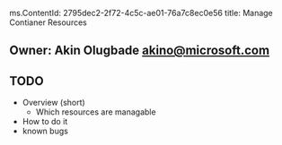 ms.ContentId: 2795dec2-2f72-4c5c-ae01-76a7c8ec0e56
title: Manage Contianer Resources

## Owner:  Akin Olugbade <akino@microsoft.com> 

## TODO
* Overview (short)
  * Which resources are managable
* How to do it
* known bugs
